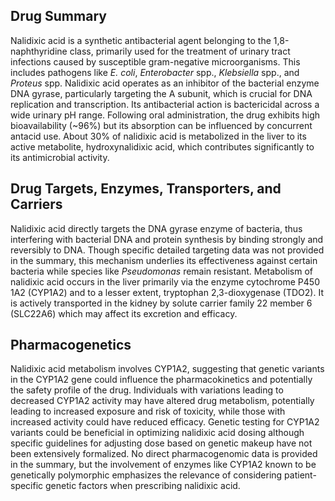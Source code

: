 ## Drug Summary
Nalidixic acid is a synthetic antibacterial agent belonging to the 1,8-naphthyridine class, primarily used for the treatment of urinary tract infections caused by susceptible gram-negative microorganisms. This includes pathogens like *E. coli*, *Enterobacter* spp., *Klebsiella* spp., and *Proteus* spp. Nalidixic acid operates as an inhibitor of the bacterial enzyme DNA gyrase, particularly targeting the A subunit, which is crucial for DNA replication and transcription. Its antibacterial action is bactericidal across a wide urinary pH range. Following oral administration, the drug exhibits high bioavailability (~96%) but its absorption can be influenced by concurrent antacid use. About 30% of nalidixic acid is metabolized in the liver to its active metabolite, hydroxynalidixic acid, which contributes significantly to its antimicrobial activity.

## Drug Targets, Enzymes, Transporters, and Carriers
Nalidixic acid directly targets the DNA gyrase enzyme of bacteria, thus interfering with bacterial DNA and protein synthesis by binding strongly and reversibly to DNA. Though specific detailed targeting data was not provided in the summary, this mechanism underlies its effectiveness against certain bacteria while species like *Pseudomonas* remain resistant. Metabolism of nalidixic acid occurs in the liver primarily via the enzyme cytochrome P450 1A2 (CYP1A2) and to a lesser extent, tryptophan 2,3-dioxygenase (TDO2). It is actively transported in the kidney by solute carrier family 22 member 6 (SLC22A6) which may affect its excretion and efficacy.

## Pharmacogenetics
Nalidixic acid metabolism involves CYP1A2, suggesting that genetic variants in the CYP1A2 gene could influence the pharmacokinetics and potentially the safety profile of the drug. Individuals with variations leading to decreased CYP1A2 activity may have altered drug metabolism, potentially leading to increased exposure and risk of toxicity, while those with increased activity could have reduced efficacy. Genetic testing for CYP1A2 variants could be beneficial in optimizing nalidixic acid dosing although specific guidelines for adjusting dose based on genetic makeup have not been extensively formalized. No direct pharmacogenomic data is provided in the summary, but the involvement of enzymes like CYP1A2 known to be genetically polymorphic emphasizes the relevance of considering patient-specific genetic factors when prescribing nalidixic acid.